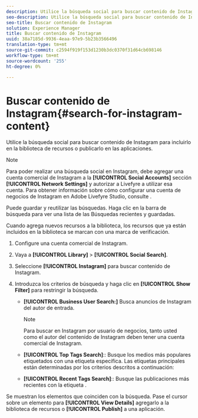 ```yaml
---
description: Utilice la búsqueda social para buscar contenido de Instagram para incluirlo en la biblioteca de recursos o publicarlo en las aplicaciones.
seo-description: Utilice la búsqueda social para buscar contenido de Instagram para incluirlo en la biblioteca de recursos o publicarlo en las aplicaciones.
seo-title: Buscar contenido de Instagram
solution: Experience Manager
title: Buscar contenido de Instagram
uuid: 38a7185d-9936-4eaa-97e9-5b23b3566496
translation-type: tm+mt
source-git-commit: c2594f919f153d1230b3dc0370f31d64cb698146
workflow-type: tm+mt
source-wordcount: '255'
ht-degree: 0%

---
```



# Buscar contenido de Instagram{#search-for-instagram-content}

Utilice la búsqueda social para buscar contenido de Instagram para incluirlo en la biblioteca de recursos o publicarlo en las aplicaciones.

>[!NOTE]
>
>Para poder realizar una búsqueda social en Instagram, debe agregar una cuenta comercial de Instagram a la **[!UICONTROL Social Accounts]** sección **[!UICONTROL Network Settings]** y autorizar a Livefyre a utilizar esa cuenta. Para obtener información sobre cómo configurar una cuenta de negocios de Instagram en Adobe Livefyre Studio, consulte [](../c-users-creating-accounts-with-studio-access/t-configure-social-accout-instagram/c-about-instagram-accounts.md#c_about_instagram_accounts).

Puede guardar y reutilizar las búsquedas. Haga clic en la barra de búsqueda para ver una lista de las Búsquedas recientes y guardadas.

Cuando agrega nuevos recursos a la biblioteca, los recursos que ya están incluidos en la biblioteca se marcan con una marca de verificación.

1. Configure una cuenta comercial de Instagram.
1. Vaya a **[!UICONTROL Library]** > **[!UICONTROL Social Search]**.
1. Seleccione **[!UICONTROL Instagram]** para buscar contenido de Instagram.
1. Introduzca los criterios de búsqueda y haga clic en **[!UICONTROL Show Filter]** para restringir la búsqueda.

   * **[!UICONTROL Business User Search:]** Busca anuncios de Instagram del autor de entrada.

      >[!NOTE]
      >
      >Para buscar en Instagram por usuario de negocios, tanto usted como el autor del contenido de Instagram deben tener una cuenta comercial de Instagram.

   * **[!UICONTROL Top Tags Search]**:: Busque los medios más populares etiquetados con una etiqueta específica. Las etiquetas principales están determinadas por los criterios descritos a continuación: [](https://developers.facebook.com/docs/instagram-api/reference/hashtag/top-media)

   * **[!UICONTROL Recent Tags Search]**:: Busque las publicaciones más recientes con la etiqueta .

Se muestran los elementos que coinciden con la búsqueda. Pase el cursor sobre un elemento para **[!UICONTROL View Details]** agregarlo a la biblioteca de recursos o **[!UICONTROL Publish]** a una aplicación.

